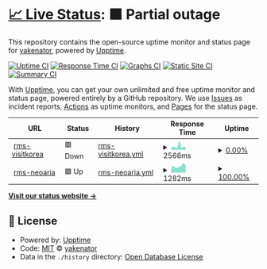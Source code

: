 # [📈 Live Status](https://yakenator.github.io/upptime): <!--live status--> **🟧 Partial outage**

This repository contains the open-source uptime monitor and status page for [yakenator](https://yakenator.github.io/upptime), powered by [Upptime](https://github.com/upptime/upptime).

[![Uptime CI](https://github.com/yakenator/upptime/workflows/Uptime%20CI/badge.svg)](https://github.com/yakenator/upptime/actions?query=workflow%3A%22Uptime+CI%22)
[![Response Time CI](https://github.com/yakenator/upptime/workflows/Response%20Time%20CI/badge.svg)](https://github.com/yakenator/upptime/actions?query=workflow%3A%22Response+Time+CI%22)
[![Graphs CI](https://github.com/yakenator/upptime/workflows/Graphs%20CI/badge.svg)](https://github.com/yakenator/upptime/actions?query=workflow%3A%22Graphs+CI%22)
[![Static Site CI](https://github.com/yakenator/upptime/workflows/Static%20Site%20CI/badge.svg)](https://github.com/yakenator/upptime/actions?query=workflow%3A%22Static+Site+CI%22)
[![Summary CI](https://github.com/yakenator/upptime/workflows/Summary%20CI/badge.svg)](https://github.com/yakenator/upptime/actions?query=workflow%3A%22Summary+CI%22)

With [Upptime](https://upptime.js.org), you can get your own unlimited and free uptime monitor and status page, powered entirely by a GitHub repository. We use [Issues](https://github.com/yakenator/upptime/issues) as incident reports, [Actions](https://github.com/yakenator/upptime/actions) as uptime monitors, and [Pages](https://yakenator.github.io/upptime) for the status page.

<!--start: status pages-->
<!-- This summary is generated by Upptime (https://github.com/upptime/upptime) -->
<!-- Do not edit this manually, your changes will be overwritten -->
<!-- prettier-ignore -->
| URL | Status | History | Response Time | Uptime |
| --- | ------ | ------- | ------------- | ------ |
| <img alt="" src="https://icons.duckduckgo.com/ip3/conlab.visitkorea.or.kr.ico" height="13"> [rms-visitkorea](https://conlab.visitkorea.or.kr/conlab) | 🟥 Down | [rms-visitkorea.yml](https://github.com/yakenator/upptime/commits/HEAD/history/rms-visitkorea.yml) | <details><summary><img alt="Response time graph" src="./graphs/rms-visitkorea/response-time-week.png" height="20"> 2566ms</summary><br><a href="https://yakenator.github.io/upptime/history/rms-visitkorea"><img alt="Response time 3024" src="https://img.shields.io/endpoint?url=https%3A%2F%2Fraw.githubusercontent.com%2Fyakenator%2Fupptime%2FHEAD%2Fapi%2Frms-visitkorea%2Fresponse-time.json"></a><br><a href="https://yakenator.github.io/upptime/history/rms-visitkorea"><img alt="24-hour response time 5965" src="https://img.shields.io/endpoint?url=https%3A%2F%2Fraw.githubusercontent.com%2Fyakenator%2Fupptime%2FHEAD%2Fapi%2Frms-visitkorea%2Fresponse-time-day.json"></a><br><a href="https://yakenator.github.io/upptime/history/rms-visitkorea"><img alt="7-day response time 2566" src="https://img.shields.io/endpoint?url=https%3A%2F%2Fraw.githubusercontent.com%2Fyakenator%2Fupptime%2FHEAD%2Fapi%2Frms-visitkorea%2Fresponse-time-week.json"></a><br><a href="https://yakenator.github.io/upptime/history/rms-visitkorea"><img alt="30-day response time 2748" src="https://img.shields.io/endpoint?url=https%3A%2F%2Fraw.githubusercontent.com%2Fyakenator%2Fupptime%2FHEAD%2Fapi%2Frms-visitkorea%2Fresponse-time-month.json"></a><br><a href="https://yakenator.github.io/upptime/history/rms-visitkorea"><img alt="1-year response time 3024" src="https://img.shields.io/endpoint?url=https%3A%2F%2Fraw.githubusercontent.com%2Fyakenator%2Fupptime%2FHEAD%2Fapi%2Frms-visitkorea%2Fresponse-time-year.json"></a></details> | <details><summary><a href="https://yakenator.github.io/upptime/history/rms-visitkorea">0.00%</a></summary><a href="https://yakenator.github.io/upptime/history/rms-visitkorea"><img alt="All-time uptime 96.74%" src="https://img.shields.io/endpoint?url=https%3A%2F%2Fraw.githubusercontent.com%2Fyakenator%2Fupptime%2FHEAD%2Fapi%2Frms-visitkorea%2Fuptime.json"></a><br><a href="https://yakenator.github.io/upptime/history/rms-visitkorea"><img alt="24-hour uptime 0.00%" src="https://img.shields.io/endpoint?url=https%3A%2F%2Fraw.githubusercontent.com%2Fyakenator%2Fupptime%2FHEAD%2Fapi%2Frms-visitkorea%2Fuptime-day.json"></a><br><a href="https://yakenator.github.io/upptime/history/rms-visitkorea"><img alt="7-day uptime 0.00%" src="https://img.shields.io/endpoint?url=https%3A%2F%2Fraw.githubusercontent.com%2Fyakenator%2Fupptime%2FHEAD%2Fapi%2Frms-visitkorea%2Fuptime-week.json"></a><br><a href="https://yakenator.github.io/upptime/history/rms-visitkorea"><img alt="30-day uptime 68.21%" src="https://img.shields.io/endpoint?url=https%3A%2F%2Fraw.githubusercontent.com%2Fyakenator%2Fupptime%2FHEAD%2Fapi%2Frms-visitkorea%2Fuptime-month.json"></a><br><a href="https://yakenator.github.io/upptime/history/rms-visitkorea"><img alt="1-year uptime 96.74%" src="https://img.shields.io/endpoint?url=https%3A%2F%2Fraw.githubusercontent.com%2Fyakenator%2Fupptime%2FHEAD%2Fapi%2Frms-visitkorea%2Fuptime-year.json"></a></details>
| <img alt="" src="https://icons.duckduckgo.com/ip3/rms.neoaria.io.ico" height="13"> [rms-neoaria](https://rms.neoaria.io/conlab) | 🟩 Up | [rms-neoaria.yml](https://github.com/yakenator/upptime/commits/HEAD/history/rms-neoaria.yml) | <details><summary><img alt="Response time graph" src="./graphs/rms-neoaria/response-time-week.png" height="20"> 1282ms</summary><br><a href="https://yakenator.github.io/upptime/history/rms-neoaria"><img alt="Response time 1103" src="https://img.shields.io/endpoint?url=https%3A%2F%2Fraw.githubusercontent.com%2Fyakenator%2Fupptime%2FHEAD%2Fapi%2Frms-neoaria%2Fresponse-time.json"></a><br><a href="https://yakenator.github.io/upptime/history/rms-neoaria"><img alt="24-hour response time 1266" src="https://img.shields.io/endpoint?url=https%3A%2F%2Fraw.githubusercontent.com%2Fyakenator%2Fupptime%2FHEAD%2Fapi%2Frms-neoaria%2Fresponse-time-day.json"></a><br><a href="https://yakenator.github.io/upptime/history/rms-neoaria"><img alt="7-day response time 1282" src="https://img.shields.io/endpoint?url=https%3A%2F%2Fraw.githubusercontent.com%2Fyakenator%2Fupptime%2FHEAD%2Fapi%2Frms-neoaria%2Fresponse-time-week.json"></a><br><a href="https://yakenator.github.io/upptime/history/rms-neoaria"><img alt="30-day response time 1130" src="https://img.shields.io/endpoint?url=https%3A%2F%2Fraw.githubusercontent.com%2Fyakenator%2Fupptime%2FHEAD%2Fapi%2Frms-neoaria%2Fresponse-time-month.json"></a><br><a href="https://yakenator.github.io/upptime/history/rms-neoaria"><img alt="1-year response time 1103" src="https://img.shields.io/endpoint?url=https%3A%2F%2Fraw.githubusercontent.com%2Fyakenator%2Fupptime%2FHEAD%2Fapi%2Frms-neoaria%2Fresponse-time-year.json"></a></details> | <details><summary><a href="https://yakenator.github.io/upptime/history/rms-neoaria">100.00%</a></summary><a href="https://yakenator.github.io/upptime/history/rms-neoaria"><img alt="All-time uptime 96.32%" src="https://img.shields.io/endpoint?url=https%3A%2F%2Fraw.githubusercontent.com%2Fyakenator%2Fupptime%2FHEAD%2Fapi%2Frms-neoaria%2Fuptime.json"></a><br><a href="https://yakenator.github.io/upptime/history/rms-neoaria"><img alt="24-hour uptime 100.00%" src="https://img.shields.io/endpoint?url=https%3A%2F%2Fraw.githubusercontent.com%2Fyakenator%2Fupptime%2FHEAD%2Fapi%2Frms-neoaria%2Fuptime-day.json"></a><br><a href="https://yakenator.github.io/upptime/history/rms-neoaria"><img alt="7-day uptime 100.00%" src="https://img.shields.io/endpoint?url=https%3A%2F%2Fraw.githubusercontent.com%2Fyakenator%2Fupptime%2FHEAD%2Fapi%2Frms-neoaria%2Fuptime-week.json"></a><br><a href="https://yakenator.github.io/upptime/history/rms-neoaria"><img alt="30-day uptime 100.00%" src="https://img.shields.io/endpoint?url=https%3A%2F%2Fraw.githubusercontent.com%2Fyakenator%2Fupptime%2FHEAD%2Fapi%2Frms-neoaria%2Fuptime-month.json"></a><br><a href="https://yakenator.github.io/upptime/history/rms-neoaria"><img alt="1-year uptime 96.32%" src="https://img.shields.io/endpoint?url=https%3A%2F%2Fraw.githubusercontent.com%2Fyakenator%2Fupptime%2FHEAD%2Fapi%2Frms-neoaria%2Fuptime-year.json"></a></details>

<!--end: status pages-->

[**Visit our status website →**](https://yakenator.github.io/upptime)

## 📄 License

- Powered by: [Upptime](https://github.com/upptime/upptime)
- Code: [MIT](./LICENSE) © [yakenator](https://yakenator.github.io/upptime)
- Data in the `./history` directory: [Open Database License](https://opendatacommons.org/licenses/odbl/1-0/)
